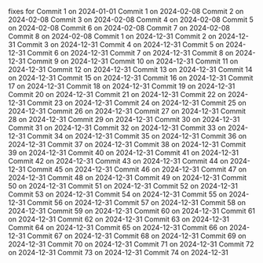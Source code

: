 fixes for 
Commit 1 on 2024-01-01
Commit 1 on 2024-02-08
Commit 2 on 2024-02-08
Commit 3 on 2024-02-08
Commit 4 on 2024-02-08
Commit 5 on 2024-02-08
Commit 6 on 2024-02-08
Commit 7 on 2024-02-08
Commit 8 on 2024-02-08
Commit 1 on 2024-12-31
Commit 2 on 2024-12-31
Commit 3 on 2024-12-31
Commit 4 on 2024-12-31
Commit 5 on 2024-12-31
Commit 6 on 2024-12-31
Commit 7 on 2024-12-31
Commit 8 on 2024-12-31
Commit 9 on 2024-12-31
Commit 10 on 2024-12-31
Commit 11 on 2024-12-31
Commit 12 on 2024-12-31
Commit 13 on 2024-12-31
Commit 14 on 2024-12-31
Commit 15 on 2024-12-31
Commit 16 on 2024-12-31
Commit 17 on 2024-12-31
Commit 18 on 2024-12-31
Commit 19 on 2024-12-31
Commit 20 on 2024-12-31
Commit 21 on 2024-12-31
Commit 22 on 2024-12-31
Commit 23 on 2024-12-31
Commit 24 on 2024-12-31
Commit 25 on 2024-12-31
Commit 26 on 2024-12-31
Commit 27 on 2024-12-31
Commit 28 on 2024-12-31
Commit 29 on 2024-12-31
Commit 30 on 2024-12-31
Commit 31 on 2024-12-31
Commit 32 on 2024-12-31
Commit 33 on 2024-12-31
Commit 34 on 2024-12-31
Commit 35 on 2024-12-31
Commit 36 on 2024-12-31
Commit 37 on 2024-12-31
Commit 38 on 2024-12-31
Commit 39 on 2024-12-31
Commit 40 on 2024-12-31
Commit 41 on 2024-12-31
Commit 42 on 2024-12-31
Commit 43 on 2024-12-31
Commit 44 on 2024-12-31
Commit 45 on 2024-12-31
Commit 46 on 2024-12-31
Commit 47 on 2024-12-31
Commit 48 on 2024-12-31
Commit 49 on 2024-12-31
Commit 50 on 2024-12-31
Commit 51 on 2024-12-31
Commit 52 on 2024-12-31
Commit 53 on 2024-12-31
Commit 54 on 2024-12-31
Commit 55 on 2024-12-31
Commit 56 on 2024-12-31
Commit 57 on 2024-12-31
Commit 58 on 2024-12-31
Commit 59 on 2024-12-31
Commit 60 on 2024-12-31
Commit 61 on 2024-12-31
Commit 62 on 2024-12-31
Commit 63 on 2024-12-31
Commit 64 on 2024-12-31
Commit 65 on 2024-12-31
Commit 66 on 2024-12-31
Commit 67 on 2024-12-31
Commit 68 on 2024-12-31
Commit 69 on 2024-12-31
Commit 70 on 2024-12-31
Commit 71 on 2024-12-31
Commit 72 on 2024-12-31
Commit 73 on 2024-12-31
Commit 74 on 2024-12-31

